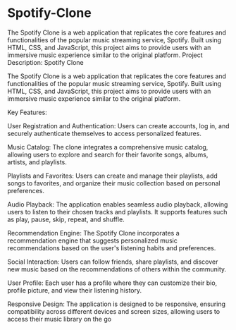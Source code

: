 # Spotify-Clone
The Spotify Clone is a web application that replicates the core features and functionalities of the popular music streaming service, Spotify. Built using HTML, CSS, and JavaScript, this project aims to provide users with an immersive music experience similar to the original platform.
Project Description: Spotify Clone

The Spotify Clone is a web application that replicates the core features and functionalities of the popular music streaming service, Spotify. Built using HTML, CSS, and JavaScript, this project aims to provide users with an immersive music experience similar to the original platform.

Key Features:

User Registration and Authentication: Users can create accounts, log in, and securely authenticate themselves to access personalized features.

Music Catalog: The clone integrates a comprehensive music catalog, allowing users to explore and search for their favorite songs, albums, artists, and playlists.

Playlists and Favorites: Users can create and manage their playlists, add songs to favorites, and organize their music collection based on personal preferences.

Audio Playback: The application enables seamless audio playback, allowing users to listen to their chosen tracks and playlists. It supports features such as play, pause, skip, repeat, and shuffle.

Recommendation Engine: The Spotify Clone incorporates a recommendation engine that suggests personalized music recommendations based on the user's listening habits and preferences.

Social Interaction: Users can follow friends, share playlists, and discover new music based on the recommendations of others within the community.

User Profile: Each user has a profile where they can customize their bio, profile picture, and view their listening history.

Responsive Design: The application is designed to be responsive, ensuring compatibility across different devices and screen sizes, allowing users to access their music library on the go
